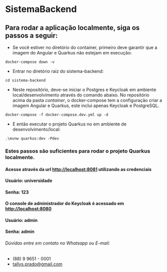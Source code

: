 # SistemaBackend

## Para rodar a aplicação localmente, siga os passos a seguir:
- Se você estiver no diretório do container, primeiro deve garantir que a imagem do Angular e Quarkus não estejam em execução:
```shell script
docker-compose down -v
```
- Entrar no diretório raiz do sistema-backend:
```shell script
cd sistema-backend
```
- Neste repositório, deve-se iniciar o Postgres e Keycloak em ambiente local/desenvolvimento através do comando abaixo. No repositório acima da pasta _container_, o docker-compose tem a configuração criar a imagem Angular e Quarkus, este inclui apenas Keycloak e PostgreSQL.
```shell script
docker-compose -f docker-compose.dev.yml up -d
```


- E então executar o projeto Quarkus no em ambiente de desenvolvimento/local:
```shell script
.\mvnw quarkus:dev -Pdev
```

### Estes passos são suficientes para rodar o projeto Quarkus localmente.
#### Acesse através da url <http://localhost:8081> utilizando as credenciais
#### Usuário: __universidade__
#### Senha: __123__

#### O console de administrador do Keycloak é acessado em <http://localhost:8080>
#### Usuário: __admin__
#### Senha: __admin__

###### Dúvidas entre em contato no Whatsapp ou E-mail:
- (88) 9 9651 - 0001
- tallys.prado@gmail.com
